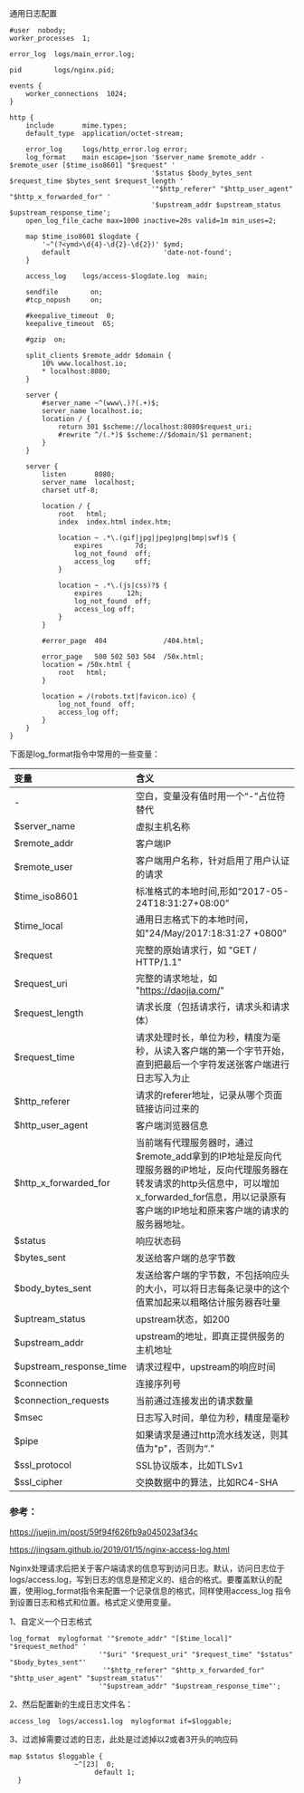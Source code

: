 通用日志配置
```
#user  nobody;
worker_processes  1;
 
error_log  logs/main_error.log;
 
pid        logs/nginx.pid;
 
events {
    worker_connections  1024;
}
 
http {
    include       mime.types;
    default_type  application/octet-stream;
 
    error_log     logs/http_error.log error;
    log_format    main escape=json '$server_name $remote_addr - $remote_user [$time_iso8601] "$request" '
                                   '$status $body_bytes_sent $request_time $bytes_sent $request_length '
                                   '"$http_referer" "$http_user_agent" "$http_x_forwarded_for" '
                                   '$upstream_addr $upstream_status $upstream_response_time';
    open_log_file_cache max=1000 inactive=20s valid=1m min_uses=2;
 
    map $time_iso8601 $logdate {
        '~^(?<ymd>\d{4}-\d{2}-\d{2})' $ymd;
        default                       'date-not-found';
    }
 
    access_log    logs/access-$logdate.log  main;
 
    sendfile        on;
    #tcp_nopush     on;
 
    #keepalive_timeout  0;
    keepalive_timeout  65;
 
    #gzip  on;
 
    split_clients $remote_addr $domain {
        10% www.localhost.io;
        * localhost:8080;
    }
 
    server {
        #server_name ~^(www\.)?(.+)$;
        server_name localhost.io;
        location / {
            return 301 $scheme://localhost:8080$request_uri;
            #rewrite ^/(.*)$ $scheme://$domain/$1 permanent;
        }
    }
 
    server {
        listen       8080;
        server_name  localhost;
        charset utf-8;
 
        location / {
            root   html;
            index  index.html index.htm;
 
            location ~ .*\.(gif|jpg|jpeg|png|bmp|swf)$ {
                expires        7d;
                log_not_found  off;
                access_log     off;
            }
 
            location ~ .*\.(js|css)?$ {
                expires      12h;
                log_not_found  off;
                access_log off;
            }
        }
 
        #error_page  404              /404.html;
 
        error_page   500 502 503 504  /50x.html;
        location = /50x.html {
            root   html;
        }
 
        location = /(robots.txt|favicon.ico) {
            log_not_found  off;
            access_log off;
        }
    }
}
```

下面是log_format指令中常用的一些变量：

变量|含义
:--|:--
-|空白，变量没有值时用一个“-”占位符替代
$server_name|虚拟主机名称
$remote_addr|客户端IP
$remote_user|客户端用户名称，针对启用了用户认证的请求
$time_iso8601|标准格式的本地时间,形如“2017-05-24T18:31:27+08:00”
$time_local|通用日志格式下的本地时间，如"24/May/2017:18:31:27 +0800"
$request|完整的原始请求行，如 "GET / HTTP/1.1"
$request_uri|完整的请求地址，如 "https://daojia.com/"
$request_length|请求长度（包括请求行，请求头和请求体）
$request_time|请求处理时长，单位为秒，精度为毫秒，从读入客户端的第一个字节开始，直到把最后一个字符发送张客户端进行日志写入为止
$http_referer|请求的referer地址，记录从哪个页面链接访问过来的
$http_user_agent|客户端浏览器信息
$http_x_forwarded_for|当前端有代理服务器时，通过$remote_add拿到的IP地址是反向代理服务器的iP地址，反向代理服务器在转发请求的http头信息中，可以增加x_forwarded_for信息，用以记录原有客户端的IP地址和原来客户端的请求的服务器地址。
$status|响应状态码
$bytes_sent|发送给客户端的总字节数
$body_bytes_sent|发送给客户端的字节数，不包括响应头的大小，可以将日志每条记录中的这个值累加起来以粗略估计服务器吞吐量
$uptream_status|upstream状态，如200
$upstream_addr|upstream的地址，即真正提供服务的主机地址
$upstream_response_time|请求过程中，upstream的响应时间
$connection|连接序列号
$connection_requests|当前通过连接发出的请求数量
$msec|日志写入时间，单位为秒，精度是毫秒
$pipe|如果请求是通过http流水线发送，则其值为"p"，否则为“."
$ssl_protocol|SSL协议版本，比如TLSv1
$ssl_cipher|交换数据中的算法，比如RC4-SHA

### 参考：

https://juejin.im/post/59f94f626fb9a045023af34c

https://jingsam.github.io/2019/01/15/nginx-access-log.html



Nginx处理请求后把关于客户端请求的信息写到访问日志。默认，访问日志位于 logs/access.log，写到日志的信息是预定义的、组合的格式。要覆盖默认的配置，使用log_format指令来配置一个记录信息的格式，同样使用access_log 指令到设置日志和格式和位置。格式定义使用变量。

1、自定义一个日志格式
```
log_format  mylogformat '"$remote_addr" "[$time_local]" "$request_method" '
                      '"$uri" "$request_uri" "$request_time" "$status" "$body_bytes_sent"'
                       '"$http_referer" "$http_x_forwarded_for" "$http_user_agent" "$upstream_status"'
                      '"$upstream_addr" "$upstream_response_time"';
```

2、然后配置新的生成日志文件名：
```
access_log  logs/access1.log  mylogformat if=$loggable;
```

3、过滤掉需要过滤的日志，此处是过滤掉以2或者3开头的响应码
```
map $status $loggable {
                ~^[23]  0;
                     default 1;
  }

```

